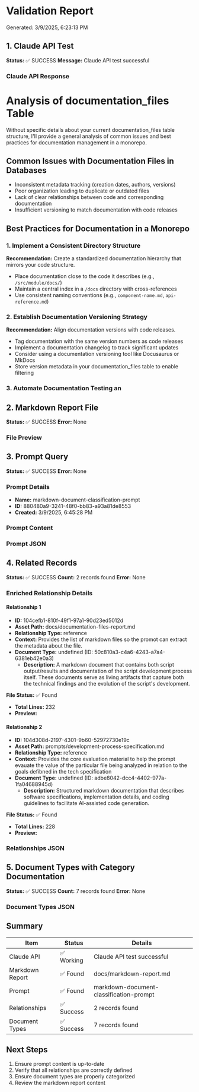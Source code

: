 # Validation Report

Generated: 3/9/2025, 6:23:13 PM

## 1. Claude API Test

**Status:** ✅ SUCCESS
**Message:** Claude API test successful

### Claude API Response

# Analysis of documentation_files Table

Without specific details about your current documentation_files table structure, I'll provide a general analysis of common issues and best practices for documentation management in a monorepo.

## Common Issues with Documentation Files in Databases
- Inconsistent metadata tracking (creation dates, authors, versions)
- Poor organization leading to duplicate or outdated files
- Lack of clear relationships between code and corresponding documentation
- Insufficient versioning to match documentation with code releases

## Best Practices for Documentation in a Monorepo

### 1. Implement a Consistent Directory Structure
**Recommendation:** Create a standardized documentation hierarchy that mirrors your code structure.
- Place documentation close to the code it describes (e.g., `/src/module/docs/`)
- Maintain a central index in a `/docs` directory with cross-references
- Use consistent naming conventions (e.g., `component-name.md`, `api-reference.md`)

### 2. Establish Documentation Versioning Strategy
**Recommendation:** Align documentation versions with code releases.
- Tag documentation with the same version numbers as code releases
- Implement a documentation changelog to track significant updates
- Consider using a documentation versioning tool like Docusaurus or MkDocs
- Store version metadata in your documentation_files table to enable filtering

### 3. Automate Documentation Testing an

## 2. Markdown Report File

**Status:** ✅ SUCCESS
**Error:** None

### File Preview



## 3. Prompt Query

**Status:** ✅ SUCCESS
**Error:** None

### Prompt Details

- **Name:** markdown-document-classification-prompt
- **ID:** 880480a9-3241-48f0-bb83-a93a81de8553
- **Created:** 3/9/2025, 6:45:28 PM

### Prompt Content



### Prompt JSON



## 4. Related Records

**Status:** ✅ SUCCESS
**Count:** 2 records found
**Error:** None

### Enriched Relationship Details

#### Relationship 1

- **ID:** 104cefb1-810f-49f1-97a1-90d23ed5012d
- **Asset Path:** docs/documentation-files-report.md
- **Relationship Type:** reference
- **Context:** Provides the list of markdown files so the promot can extract the metadata about the file.
- **Document Type:** undefined (ID: 50c810a3-c4a6-4243-a7a4-6381eb42e0a3)
  - **Description:** A markdown document that contains both script output/results and documentation of the script development process itself. These documents serve as living artifacts that capture both the technical findings and the evolution of the script's development.

**File Status:** ✅ Found
- **Total Lines:** 232
- **Preview:**



#### Relationship 2

- **ID:** 104d308d-2197-4301-9b60-52972730e19c
- **Asset Path:** prompts/development-process-specification.md
- **Relationship Type:** reference
- **Context:** Provides the core evaluation material to help the prompt evauate the value of the particular file being analyzed in relation to the goals defibned in the tech specification
- **Document Type:** undefined (ID: adbe8042-dcc4-4402-977a-1fa04688945d)
  - **Description:** Structured markdown documentation that describes software specifications, implementation details, and coding guidelines to facilitate AI-assisted code generation.

**File Status:** ✅ Found
- **Total Lines:** 228
- **Preview:**



### Relationships JSON



## 5. Document Types with Category Documentation

**Status:** ✅ SUCCESS
**Count:** 7 records found
**Error:** None

### Document Types JSON



## Summary

| Item | Status | Details |
|------|--------|---------|
| Claude API | ✅ Working | Claude API test successful |
| Markdown Report | ✅ Found | docs/markdown-report.md |
| Prompt | ✅ Found | markdown-document-classification-prompt |
| Relationships | ✅ Success | 2 records found |
| Document Types | ✅ Success | 7 records found |

## Next Steps

1. Ensure prompt content is up-to-date
2. Verify that all relationships are correctly defined
3. Ensure document types are properly categorized
4. Review the markdown report content
